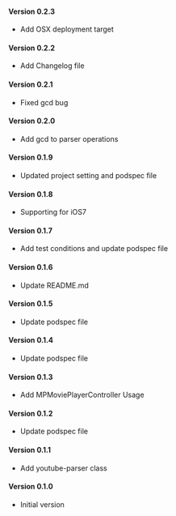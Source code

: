 #### Version 0.2.3

* Add OSX deployment target

#### Version 0.2.2

* Add Changelog file

#### Version 0.2.1

* Fixed gcd bug

#### Version 0.2.0

* Add gcd to parser operations

#### Version 0.1.9

* Updated project setting and podspec file

#### Version 0.1.8

* Supporting for iOS7

#### Version 0.1.7

* Add test conditions and update podspec file

#### Version 0.1.6

* Update README.md

#### Version 0.1.5

* Update podspec file

#### Version 0.1.4

* Update podspec file

#### Version 0.1.3

* Add MPMoviePlayerController Usage

#### Version 0.1.2

* Update podspec file

#### Version 0.1.1

* Add youtube-parser class

#### Version 0.1.0

* Initial version
